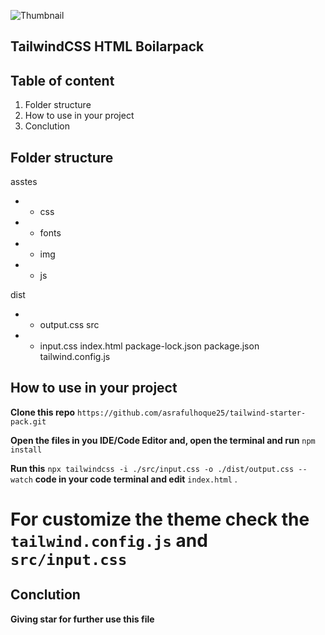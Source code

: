 ![Thumbnail](https://i.postimg.cc/cJnMgV5t/Untitled-1.jpg)
## TailwindCSS HTML Boilarpack
## Table of content
 1. Folder structure
 2. How to use in your project
 3. Conclution

## Folder structure

asstes
- - css
- - fonts
- - img
- - js 
 
dist
 - - output.css
src
 - - input.css
index.html
package-lock.json
package.json
tailwind.config.js

## How to use in your project
**Clone this repo** `https://github.com/asrafulhoque25/tailwind-starter-pack.git`

**Open the files in you IDE/Code Editor and, open the terminal and run** `npm install`

**Run this** `npx tailwindcss -i ./src/input.css -o ./dist/output.css --watch` **code in your code terminal and edit** `index.html` .

# For customize the theme check the `tailwind.config.js` and `src/input.css`

## Conclution
**Giving star for further use this file**